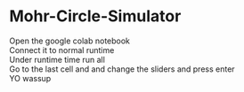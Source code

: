 # Mohr-Circle-Simulator
Open the google colab notebook
<br>
Connect it to normal runtime
<br>
Under runtime time run all
<br>
Go to the last cell and and change the sliders and press enter
<br>
YO wassup
